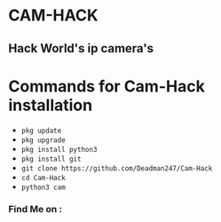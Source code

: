 # CAM-HACK


## Hack World's ip camera's

# Commands for Cam-Hack installation

<ul><li><code>pkg update</code></li><li><code>pkg upgrade</code></li><li><code>pkg install python3</code></li><li><code>pkg install git</code></li><li><code>git clone https://github.com/Deadman247/Cam-Hack</code></li><li><code>cd Cam-Hack</code></li><li><code>python3 cam</code></li></ul>

<!-- wp:heading {"level":3} -->
<h3><a href="https://github.com/Deadman247/Cam-Hack#find-me-on-"></a>Find Me on :</h3>
<!-- /wp:heading -->


<!-- wp:image {"linkDestination":"custom"} -->
<figure class="wp-block-image"><a href="https://github.com/Deadman247"><img src="https://camo.githubusercontent.com/740544dc577adf295c72af4ef4ef0914572ab834aeb7798c661280b45efd1b0b/68747470733a2f2f696d672e736869656c64732e696f2f62616467652f4769746875622d446561642d2d4d616e2d677265656e3f7374796c653d666f722d7468652d6261646765266c6f676f3d676974687562" alt=""/></a></figure>
<!-- /wp:image -->

<!-- wp:image {"linkDestination":"custom"} -->
<figure class="wp-block-image"><a href="https://www.facebook.com/DeadManGrayHat"><img src="https://camo.githubusercontent.com/eb0f9023a7fdcb81d2cad7b47a49b3b756b5eaf9f169f171a31f87433b628e86/68747470733a2f2f696d672e736869656c64732e696f2f62616467652f46616365626f6f6b2d446561642d2d4d616e2d7265643f7374796c653d666f722d7468652d6261646765266c6f676f3d46616365626f6f6b" alt=""/></a></figure>
<!-- /wp:image -->

<!-- wp:image {"linkDestination":"custom"} -->
<figure class="wp-block-image"><a href="https://m.me/DeadManGrayHat"><img src="https://camo.githubusercontent.com/b3f996a015fec9ec20f55759a6e7dc9ad46009d05cbf627bf8867a357cc3079a/68747470733a2f2f696d672e736869656c64732e696f2f62616467652f4d657373656e6765722d446561642d2d4d616e2d626c75653f7374796c653d666f722d7468652d6261646765266c6f676f3d4d657373656e676572" alt=""/></a></figure>
<!-- /wp:image -->
